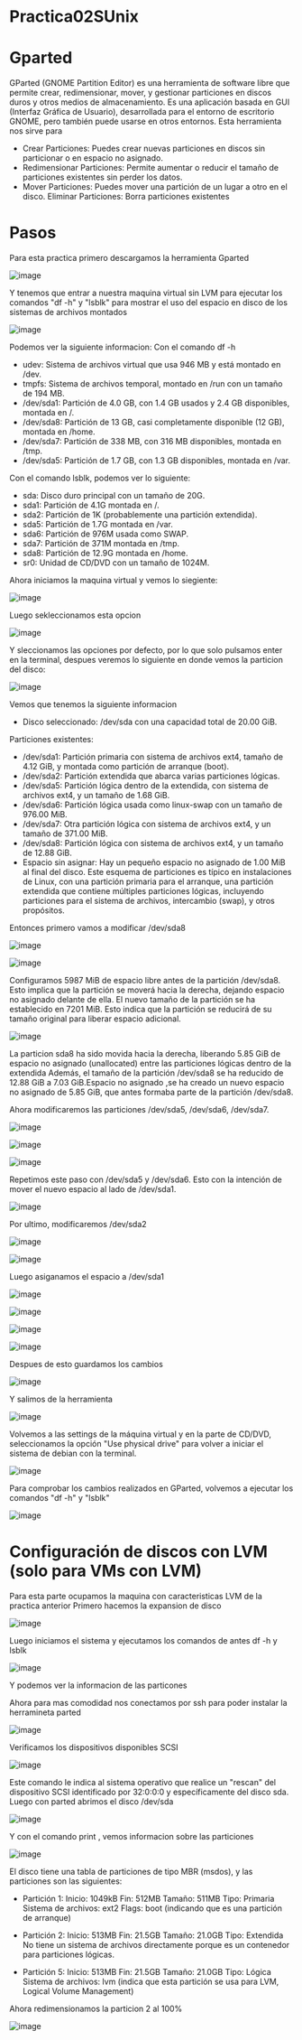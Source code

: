 # Practica02SUnix

# Gparted 
GParted (GNOME Partition Editor) es una herramienta de software libre que permite crear, redimensionar, mover, y gestionar particiones en discos duros y otros medios de almacenamiento. Es una aplicación basada en GUI (Interfaz Gráfica de Usuario), desarrollada para el entorno de escritorio GNOME, pero también puede usarse en otros entornos.
Esta herramienta nos sirve para 

* Crear Particiones: Puedes crear nuevas particiones en discos sin particionar o en espacio no asignado.
* Redimensionar Particiones: Permite aumentar o reducir el tamaño de particiones existentes sin perder los datos.
* Mover Particiones: Puedes mover una partición de un lugar a otro en el disco. Eliminar Particiones: Borra particiones existentes

# Pasos
Para esta practica primero descargamos la herramienta Gparted

![image](https://github.com/user-attachments/assets/dfdbbef8-2d22-4fa3-9a68-a59b41ea3992)

Y tenemos que entrar a nuestra maquina virtual sin LVM para ejecutar los comandos "df -h" y "lsblk" para mostrar el uso del espacio en disco de los sistemas de archivos montados

![image](https://github.com/user-attachments/assets/80781807-b784-4223-b6ee-657269b0a1f4)

Podemos ver la siguiente informacion:
Con el comando df -h
* udev: Sistema de archivos virtual que usa 946 MB y está montado en /dev.
* tmpfs: Sistema de archivos temporal, montado en /run con un tamaño de 194 MB.
* /dev/sda1: Partición de 4.0 GB, con 1.4 GB usados y 2.4 GB disponibles, montada en /.
* /dev/sda8: Partición de 13 GB, casi completamente disponible (12 GB), montada en /home.
* /dev/sda7: Partición de 338 MB, con 316 MB disponibles, montada en /tmp.
* /dev/sda5: Partición de 1.7 GB, con 1.3 GB disponibles, montada en /var.

Con el comando lsblk, podemos ver lo siguiente:

* sda: Disco duro principal con un tamaño de 20G.
* sda1: Partición de 4.1G montada en /.
* sda2: Partición de 1K (probablemente una partición extendida).
* sda5: Partición de 1.7G montada en /var.
* sda6: Partición de 976M usada como SWAP.
* sda7: Partición de 371M montada en /tmp.
* sda8: Partición de 12.9G montada en /home.
* sr0: Unidad de CD/DVD con un tamaño de 1024M.

Ahora iniciamos la maquina virtual y vemos lo siegiente:

![image](https://github.com/user-attachments/assets/1ac399d8-19d7-436e-ae38-fbaefaf103b3)

Luego sekleccionamos esta opcion 

![image](https://github.com/user-attachments/assets/0283a5b8-50a6-4373-adfd-691c8156d121)

Y sleccionamos las opciones por defecto, por lo que solo pulsamos enter en la terminal, despues veremos lo siguiente en donde vemos la particion del disco:

![image](https://github.com/user-attachments/assets/73705f17-0316-4a2c-9593-def9ae833d92)

Vemos que tenemos la siguiente informacion

* Disco seleccionado: /dev/sda con una capacidad total de 20.00 GiB.

Particiones existentes:

* /dev/sda1: Partición primaria con sistema de archivos ext4, tamaño de 4.12 GiB, y montada como partición de arranque (boot).
* /dev/sda2: Partición extendida que abarca varias particiones lógicas.
* /dev/sda5: Partición lógica dentro de la extendida, con sistema de archivos ext4, y un tamaño de 1.68 GiB.
* /dev/sda6: Partición lógica usada como linux-swap con un tamaño de 976.00 MiB.
* /dev/sda7: Otra partición lógica con sistema de archivos ext4, y un tamaño de 371.00 MiB.
* /dev/sda8: Partición lógica con sistema de archivos ext4, y un tamaño de 12.88 GiB.
* Espacio sin asignar: Hay un pequeño espacio no asignado de 1.00 MiB al final del disco.
Este esquema de particiones es típico en instalaciones de Linux, con una partición primaria para el arranque, una partición extendida que contiene múltiples particiones lógicas, incluyendo particiones para el sistema de archivos, intercambio (swap), y otros propósitos.

Entonces primero vamos a modificar /dev/sda8

![image](https://github.com/user-attachments/assets/45594306-e151-4554-9282-5daddafee81a)

![image](https://github.com/user-attachments/assets/da2ecb14-4af6-4e25-a244-216be791de38)

Configuramos 5987 MiB de espacio libre antes de la partición /dev/sda8. Esto implica que la partición se moverá hacia la derecha, dejando espacio no asignado delante de ella.
El nuevo tamaño de la partición se ha establecido en 7201 MiB. Esto indica que la partición se reducirá de su tamaño original para liberar espacio adicional.

![image](https://github.com/user-attachments/assets/700f3d8a-b5a1-4277-bf69-e81c78026b78)

La particion sda8  ha sido movida hacia la derecha, liberando 5.85 GiB de espacio no asignado (unallocated) entre las particiones lógicas dentro de la extendida Además, el tamaño de la partición /dev/sda8 se ha reducido de 12.88 GiB a 7.03 GiB.Espacio no asignado ,se ha creado un nuevo espacio no asignado de 5.85 GiB, que antes formaba parte de la partición /dev/sda8.

Ahora modificaremos las particiones /dev/sda5, /dev/sda6, /dev/sda7.

![image](https://github.com/user-attachments/assets/bebbaef0-a0d2-4193-bdd0-455c451ba177)

![image](https://github.com/user-attachments/assets/f188ca2b-7425-46da-9e53-2f578d800d4f)

![image](https://github.com/user-attachments/assets/8281114d-648b-454b-83f2-83378873c560)

Repetimos este paso con /dev/sda5 y /dev/sda6. Esto con la intención de mover el nuevo espacio al lado de /dev/sda1.

![image](https://github.com/user-attachments/assets/5234852c-2731-4b37-8020-92866929d60f)

Por ultimo, modificaremos /dev/sda2

![image](https://github.com/user-attachments/assets/4d8f4573-ce14-4a6f-b558-4841f3e3afc2)

![image](https://github.com/user-attachments/assets/44ccf906-c912-45c9-881d-dbab9141fd46)

Luego asiganamos el espacio a /dev/sda1

![image](https://github.com/user-attachments/assets/74da8d65-1123-4b52-a032-e50b392a51aa)


![image](https://github.com/user-attachments/assets/6ac7c9fe-3a7f-4ea0-9d5f-008b35b64e7f)


![image](https://github.com/user-attachments/assets/9cc50f53-7dce-466e-9d48-8667bf9efebf)


![image](https://github.com/user-attachments/assets/886e447d-93a7-456d-b1fa-51165ca24a4f)

Despues de esto guardamos los cambios


![image](https://github.com/user-attachments/assets/f1fa488e-aa4d-4edb-8bad-5fd491ff3536)

Y salimos de la herramienta


![image](https://github.com/user-attachments/assets/ba8dbdb6-6e5d-4082-97dd-8336b7cb8037)

Volvemos a las settings de la máquina virtual y en la parte de CD/DVD, seleccionamos la opción "Use physical drive" para volver a iniciar el sistema de debian con la terminal.


![image](https://github.com/user-attachments/assets/128de650-fd6d-4dd5-aed3-7b17f9e817a4)

Para comprobar los cambios realizados en GParted, volvemos a ejecutar los comandos "df -h" y "lsblk"

![image](https://github.com/user-attachments/assets/935f5450-c209-4a9a-916e-f194f9ff0e71)

# Configuración de discos con LVM (solo para VMs con LVM)

Para esta parte ocupamos la maquina con caracteristicas LVM de la practica anterior
Primero hacemos la expansion de disco

![image](https://github.com/user-attachments/assets/c1c30c32-42bd-4570-9670-090490559b03)

Luego iniciamos el sistema y ejecutamos los comandos de antes df -h y lsblk

![image](https://github.com/user-attachments/assets/c61d54bb-2a36-4f9f-a033-8008224f8741)

Y podemos ver la informacion de las particones

Ahora para mas comodidad nos conectamos por ssh para poder instalar la herramineta parted 

![image](https://github.com/user-attachments/assets/2335c1f3-2bf6-4911-b0d1-5d19f39541c0)


Verificamos los dispositivos disponibles SCSI

![image](https://github.com/user-attachments/assets/d32bf5b9-1a25-4a9f-bd50-5566a4d5c015)

Este comando le indica al sistema operativo que realice un "rescan" del dispositivo SCSI identificado por 32:0:0:0 y específicamente del disco sda. Luego con parted abrimos el disco /dev/sda

![image](https://github.com/user-attachments/assets/eacfc2e4-0cf7-4749-b8bc-fceac32a18f9)

Y con el comando print , vemos informacion sobre las particiones 

![image](https://github.com/user-attachments/assets/3717b833-884d-403b-9b79-82c7c313d381)

El disco tiene una tabla de particiones de tipo MBR (msdos), y las particiones son las siguientes:

- Partición 1:
Inicio: 1049kB Fin: 512MB Tamaño: 511MB Tipo: Primaria Sistema de archivos: ext2 Flags: boot (indicando que es una partición de arranque)

- Partición 2:
Inicio: 513MB Fin: 21.5GB Tamaño: 21.0GB Tipo: Extendida No tiene un sistema de archivos directamente porque es un contenedor para particiones lógicas.

- Partición 5:
Inicio: 513MB Fin: 21.5GB Tamaño: 21.0GB Tipo: Lógica Sistema de archivos: lvm (indica que esta partición se usa para LVM, Logical Volume Management)

Ahora redimensionamos la particion 2 al 100%

![image](https://github.com/user-attachments/assets/36379ca4-d3c0-4206-bb58-b8248a0168e7)
































